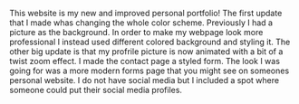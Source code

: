 This website is my new and improved personal portfolio!
The first update that I made whas changing the whole color scheme. Previously I had a picture as the background. In order to make my webpage look more professional I instead used different colored background and styling it.
The other big update is that my profrile picture is now animated with a bit of a twist zoom effect. 
I made the contact page a styled form. The look I was going for was a more modern forms page that you might see on someones personal website.
I do not have social media but I included a spot where someone could put their social media profiles.

